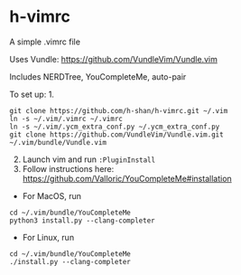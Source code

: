 # h-vimrc
A simple .vimrc file

Uses Vundle: https://github.com/VundleVim/Vundle.vim

Includes NERDTree, YouCompleteMe, auto-pair

To set up:
1.
```
git clone https://github.com/h-shan/h-vimrc.git ~/.vim
ln -s ~/.vim/.vimrc ~/.vimrc
ln -s ~/.vim/.ycm_extra_conf.py ~/.ycm_extra_conf.py
git clone https://github.com/VundleVim/Vundle.vim.git ~/.vim/bundle/Vundle.vim
```
2. Launch vim and run `:PluginInstall`
3. Follow instructions here: https://github.com/Valloric/YouCompleteMe#installation
- For MacOS, run
```
cd ~/.vim/bundle/YouCompleteMe
python3 install.py --clang-completer
```
- For Linux, run
```
cd ~/.vim/bundle/YouCompleteMe
./install.py --clang-completer
```
